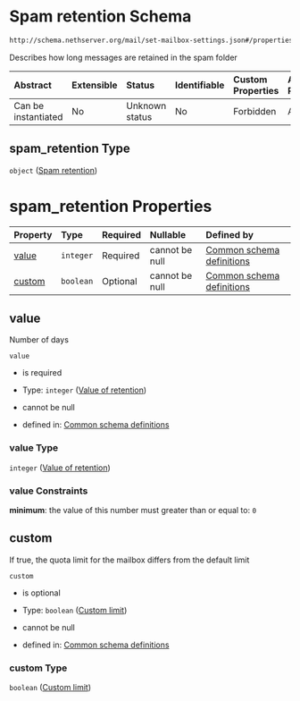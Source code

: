 # Spam retention Schema

```txt
http://schema.nethserver.org/mail/set-mailbox-settings.json#/properties/spam_retention
```

Describes how long messages are retained in the spam folder

| Abstract            | Extensible | Status         | Identifiable | Custom Properties | Additional Properties | Access Restrictions | Defined In                                                                           |
| :------------------ | :--------- | :------------- | :----------- | :---------------- | :-------------------- | :------------------ | :----------------------------------------------------------------------------------- |
| Can be instantiated | No         | Unknown status | No           | Forbidden         | Allowed               | none                | [set-mailbox-settings.json\*](mail/set-mailbox-settings.json "open original schema") |

## spam\_retention Type

`object` ([Spam retention](mail-defs-spam-retention.md))

# spam\_retention Properties

| Property          | Type      | Required | Nullable       | Defined by                                                                                                                                                             |
| :---------------- | :-------- | :------- | :------------- | :--------------------------------------------------------------------------------------------------------------------------------------------------------------------- |
| [value](#value)   | `integer` | Required | cannot be null | [Common schema definitions](mail-defs-spam-retention-properties-value-of-retention.md "http://schema.nethserver.org/mail.json#/$defs/spam-retention/properties/value") |
| [custom](#custom) | `boolean` | Optional | cannot be null | [Common schema definitions](mail-defs-spam-retention-properties-custom-limit.md "http://schema.nethserver.org/mail.json#/$defs/spam-retention/properties/custom")      |

## value

Number of days

`value`

* is required

* Type: `integer` ([Value of retention](mail-defs-spam-retention-properties-value-of-retention.md))

* cannot be null

* defined in: [Common schema definitions](mail-defs-spam-retention-properties-value-of-retention.md "http://schema.nethserver.org/mail.json#/$defs/spam-retention/properties/value")

### value Type

`integer` ([Value of retention](mail-defs-spam-retention-properties-value-of-retention.md))

### value Constraints

**minimum**: the value of this number must greater than or equal to: `0`

## custom

If true, the quota limit for the mailbox differs from the default limit

`custom`

* is optional

* Type: `boolean` ([Custom limit](mail-defs-spam-retention-properties-custom-limit.md))

* cannot be null

* defined in: [Common schema definitions](mail-defs-spam-retention-properties-custom-limit.md "http://schema.nethserver.org/mail.json#/$defs/spam-retention/properties/custom")

### custom Type

`boolean` ([Custom limit](mail-defs-spam-retention-properties-custom-limit.md))
